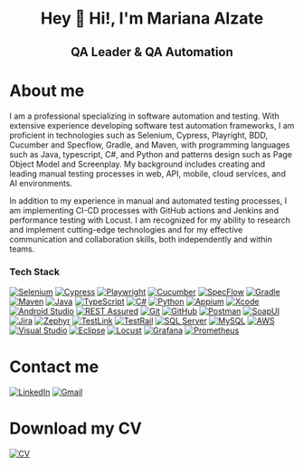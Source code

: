 <div align="center">

# Hey 👋 Hi!, I'm Mariana Alzate  
## QA Leader & QA Automation

</div>

# About me
I am a professional specializing in software automation and testing. With extensive experience developing software test automation frameworks, I am proficient in technologies such as Selenium, Cypress, Playright, BDD, Cucumber and Specflow, Gradle, and Maven, with programming languages such as Java, typescript, C#, and Python and patterns design such as Page Object Model and Screenplay.
My background includes creating and leading manual testing processes in web, API, mobile, cloud services, and AI environments.

In addition to my experience in manual and automated testing processes, I am implementing CI-CD processes with GitHub actions and Jenkins and performance testing with Locust.
I am recognized for my ability to research and implement cutting-edge technologies and for my effective communication and collaboration skills, both independently and within teams.

### Tech Stack

[![Selenium](https://img.shields.io/badge/Selenium-43B02A?style=for-the-badge&logo=selenium&logoColor=white)](https://www.selenium.dev/)
[![Cypress](https://img.shields.io/badge/Cypress-17202C?style=for-the-badge&logo=cypress&logoColor=white)](https://www.cypress.io/)
[![Playwright](https://img.shields.io/badge/Playwright-2EAD33?style=for-the-badge&logo=playwright&logoColor=white)](https://playwright.dev/)
[![Cucumber](https://img.shields.io/badge/Cucumber-23D96C?style=for-the-badge&logo=cucumber&logoColor=white)](https://cucumber.io/)
[![SpecFlow](https://img.shields.io/badge/SpecFlow-3F4E91?style=for-the-badge&logo=specflow&logoColor=white)](https://specflow.org/)
[![Gradle](https://img.shields.io/badge/Gradle-02303A?style=for-the-badge&logo=gradle&logoColor=white)](https://gradle.org/)
[![Maven](https://img.shields.io/badge/Maven-C71A36?style=for-the-badge&logo=apache-maven&logoColor=white)](https://maven.apache.org/)
[![Java](https://img.shields.io/badge/Java-007396?style=for-the-badge&logo=java&logoColor=white)](https://www.java.com/)
[![TypeScript](https://img.shields.io/badge/TypeScript-3178C6?style=for-the-badge&logo=typescript&logoColor=white)](https://www.typescriptlang.org/)
[![C#](https://img.shields.io/badge/C%23-239120?style=for-the-badge&logo=csharp&logoColor=white)](https://docs.microsoft.com/en-us/dotnet/csharp/)
[![Python](https://img.shields.io/badge/Python-3776AB?style=for-the-badge&logo=python&logoColor=white)](https://www.python.org/)
[![Appium](https://img.shields.io/badge/Appium-41BDF5?style=for-the-badge&logo=appium&logoColor=white)](https://appium.io/)
[![Xcode](https://img.shields.io/badge/Xcode-1575F9?style=for-the-badge&logo=xcode&logoColor=white)](https://developer.apple.com/xcode/)
[![Android Studio](https://img.shields.io/badge/Android_Studio-3DDC84?style=for-the-badge&logo=android-studio&logoColor=white)](https://developer.android.com/studio)
[![REST Assured](https://img.shields.io/badge/REST_Assured-009639?style=for-the-badge&logo=java&logoColor=white)](https://rest-assured.io/)
[![Git](https://img.shields.io/badge/Git-F05032?style=for-the-badge&logo=git&logoColor=white)](https://git-scm.com/)
[![GitHub](https://img.shields.io/badge/GitHub-181717?style=for-the-badge&logo=github&logoColor=white)](https://github.com/)
[![Postman](https://img.shields.io/badge/Postman-FF6C37?style=for-the-badge&logo=postman&logoColor=white)](https://www.postman.com/)
[![SoapUI](https://img.shields.io/badge/SoapUI-6CB33E?style=for-the-badge)](https://www.soapui.org/)
[![Jira](https://img.shields.io/badge/Jira-0052CC?style=for-the-badge&logo=jira&logoColor=white)](https://www.atlassian.com/software/jira)
[![Zephyr](https://img.shields.io/badge/Zephyr-2F9D27?style=for-the-badge&logo=zephyr&logoColor=white)](https://www.getzephyr.com/)
[![TestLink](https://img.shields.io/badge/TestLink-FFC107?style=for-the-badge)](https://testlink.org/)
[![TestRail](https://img.shields.io/badge/TestRail-1D1E24?style=for-the-badge)](https://www.gurock.com/testrail)
[![SQL Server](https://img.shields.io/badge/SQL_Server-CC2927?style=for-the-badge&logo=microsoft-sql-server&logoColor=white)](https://www.microsoft.com/en-us/sql-server)
[![MySQL](https://img.shields.io/badge/MySQL-4479A1?style=for-the-badge&logo=mysql&logoColor=white)](https://www.mysql.com/)
[![AWS](https://img.shields.io/badge/AWS-FF9900?style=for-the-badge&logo=amazon-aws&logoColor=white)](https://aws.amazon.com/)
[![Visual Studio](https://img.shields.io/badge/Visual_Studio-5C2D91?style=for-the-badge&logo=visual-studio&logoColor=white)](https://visualstudio.microsoft.com/)
[![Eclipse](https://img.shields.io/badge/Eclipse-2C2255?style=for-the-badge&logo=eclipse&logoColor=white)](https://www.eclipse.org/)
[![Locust](https://img.shields.io/badge/Locust-77A500?style=for-the-badge&logo=locust&logoColor=white)](https://locust.io/)
[![Grafana](https://img.shields.io/badge/Grafana-F46800?style=for-the-badge&logo=grafana&logoColor=white)](https://grafana.com/)
[![Prometheus](https://img.shields.io/badge/Prometheus-E6522C?style=for-the-badge&logo=prometheus&logoColor=white)](https://prometheus.io/)

# Contact me
[![LinkedIn](https://img.shields.io/badge/LinkedIn-FFC0CB?style=for-the-badge&logo=linkedin&logoColor=white&labelColor=E4405F)](https://www.linkedin.com/in/marianaalzateautomationengineer/) 
[![Gmail](https://img.shields.io/badge/Gmail-FFC0CB?style=for-the-badge&logo=gmail&logoColor=white&labelColor=E4405F)](mailto:marsica86.26@gmail.com)

# Download my CV
[![CV](https://img.shields.io/badge/Download_CV-FFC0CB?style=for-the-badge&logo=adobeacrobatreader&logoColor=white&labelColor=E4405F)](https://github.com/marianamon/marianamon/raw/main/MarianaAlzateSandoval_CV.pdf)
